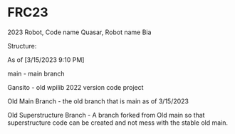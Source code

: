 # FRC23
2023 Robot, Code name Quasar, Robot name Bia

Structure:

As of [3/15/2023 9:10 PM]

main - main branch

Gansito - old wpilib 2022 version code project

Old Main Branch - the old branch that is main as of 3/15/2023

Old Superstructure Branch - A branch forked from Old main so that superstructure code can be created and not mess with the stable old main.
